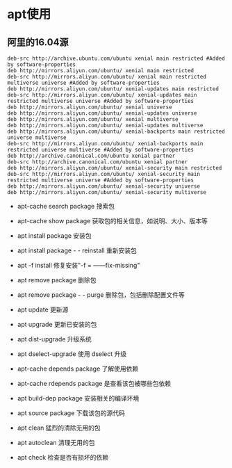# apt使用

## 阿里的16.04源

```config
deb-src http://archive.ubuntu.com/ubuntu xenial main restricted #Added by software-properties
deb http://mirrors.aliyun.com/ubuntu/ xenial main restricted
deb-src http://mirrors.aliyun.com/ubuntu/ xenial main restricted multiverse universe #Added by software-properties
deb http://mirrors.aliyun.com/ubuntu/ xenial-updates main restricted
deb-src http://mirrors.aliyun.com/ubuntu/ xenial-updates main restricted multiverse universe #Added by software-properties
deb http://mirrors.aliyun.com/ubuntu/ xenial universe
deb http://mirrors.aliyun.com/ubuntu/ xenial-updates universe
deb http://mirrors.aliyun.com/ubuntu/ xenial multiverse
deb http://mirrors.aliyun.com/ubuntu/ xenial-updates multiverse
deb http://mirrors.aliyun.com/ubuntu/ xenial-backports main restricted universe multiverse
deb-src http://mirrors.aliyun.com/ubuntu/ xenial-backports main restricted universe multiverse #Added by software-properties
deb http://archive.canonical.com/ubuntu xenial partner
deb-src http://archive.canonical.com/ubuntu xenial partner
deb http://mirrors.aliyun.com/ubuntu/ xenial-security main restricted
deb-src http://mirrors.aliyun.com/ubuntu/ xenial-security main restricted multiverse universe #Added by software-properties
deb http://mirrors.aliyun.com/ubuntu/ xenial-security universe
deb http://mirrors.aliyun.com/ubuntu/ xenial-security multiverse
```

* apt-cache search package  搜索包
* apt-cache show package   获取包的相关信息，如说明、大小、版本等
* apt install package   安装包
* apt install package - - reinstall   重新安装包
* apt -f install    修复安装"-f = ——fix-missing"

* apt remove package   删除包
* apt remove package - - purge   删除包，包括删除配置文件等

* apt update    更新源
* apt upgrade     更新已安装的包
* apt dist-upgrade    升级系统
* apt dselect-upgrade    使用 dselect 升级
* apt-cache depends package    了解使用依赖
* apt-cache rdepends package    是查看该包被哪些包依赖
* apt build-dep package    安装相关的编译环境
* apt source package    下载该包的源代码
* apt clean    猛烈的清除无用的包
* apt autoclean    清理无用的包
* apt check    检查是否有损坏的依赖

